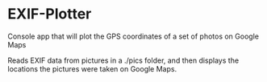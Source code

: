 # EXIF-Plotter
Console app that will plot the GPS coordinates of a set of photos on Google Maps

Reads EXIF data from pictures in a ./pics folder, and then displays the locations the pictures were taken on Google Maps. 
